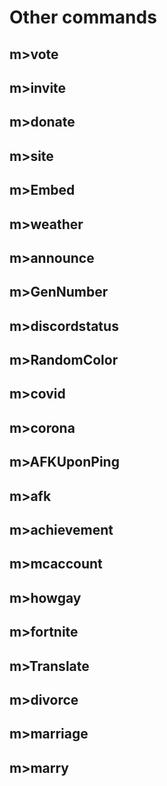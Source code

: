 # Other commands

## m&gt;vote

## m&gt;invite

## m&gt;donate

## m&gt;site

## m&gt;Embed

## m&gt;weather

## m&gt;announce

## m&gt;GenNumber

## m&gt;discordstatus

## m&gt;RandomColor

## m&gt;covid

## m&gt;corona

## m&gt;AFKUponPing

## m&gt;afk

## m&gt;achievement

## m&gt;mcaccount

## m&gt;howgay

## m&gt;fortnite

## m&gt;Translate

## m&gt;divorce

## m&gt;marriage

## m&gt;marry

